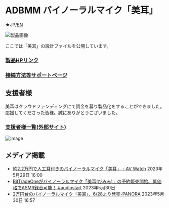 # ADBMM バイノーラルマイク「美耳」
★JP/[EN](README_EN.md)

![製品画像](https://bit-trade-one.co.jp/bimimi/wp-content/uploads/sites/11/2023/05/%E8%83%8C%E6%99%AF%E7%99%BD%E8%83%8C%E6%99%AF%E9%80%8F%E6%98%8E-e1684994975475-768x333.png)

ここでは「美耳」の設計ファイルを公開しています。

### [製品HPリンク](https://bit-trade-one.co.jp/bimimi/) 

### [接続方法等サポートページ](https://bit-trade-one.github.io/ADBMM/)

## 支援者様

美耳はクラウドファンディングにて資金を募り製品化をすることができました。  
応援してくださった皆様。誠にありがとうございました。  
### [支援者様一覧(外部サイト)](https://camp-fire.jp/projects/623002/backers)

![image](https://user-images.githubusercontent.com/85532743/222311013-187e5365-daa9-4a0e-b275-7705007e12ad.png)

## メディア掲載
- [約2.2万円で人工耳付きのバイノーラルマイク「美耳」 - AV Watch](https://av.watch.impress.co.jp/docs/news/1504221.html) 2023年5月29日 16:00  
- [BitTradeOneがバイノーラルマイク「美耳(びみみ)」の予約販売開始、低価格でASMR録音可能！ #audiostart](https://audiostart.info/2023/05/30/bimimi/) 2023年5月30日
- [2万円台のバイノーラルマイク「美耳」、6/28より発売-PANORA](https://panora.tokyo/archives/66864) 2023年5月30日 16:57
